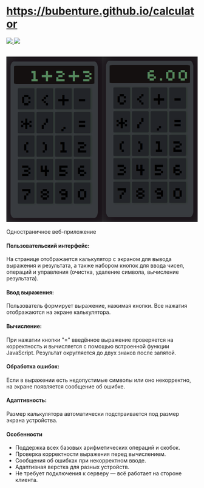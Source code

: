 # https://bubenture.github.io/calculator

<div>
    <a href="README.md">
        <img src="https://img.shields.io/badge/README-RU-blue?color=44944a&labelColor=1C2325&style=for-the-badge">
    </a>
    <a href="README.en.md">
        <img src="https://img.shields.io/badge/README-ENG-blue?color=006400&labelColor=006400&style=for-the-badge">
    </a>
</div>
</br>

![calculator](calculator.png)

Одностраничное веб-приложение
#### Пользовательский интерфейс:
На странице отображается калькулятор с экраном для вывода выражения и результата, а также набором кнопок для ввода чисел, операций и управления (очистка, удаление символа, вычисление результата).
#### Ввод выражения:
Пользователь формирует выражение, нажимая кнопки. Все нажатия отображаются на экране калькулятора.
#### Вычисление:
При нажатии кнопки "=" введённое выражение проверяется на корректность и вычисляется с помощью встроенной функции JavaScript. Результат округляется до двух знаков после запятой.
#### Обработка ошибок:
Если в выражении есть недопустимые символы или оно некорректно, на экране появляется сообщение об ошибке.
#### Адаптивность:
Размер калькулятора автоматически подстраивается под размер экрана устройства.
#### Особенности
- Поддержка всех базовых арифметических операций и скобок.
- Проверка корректности выражения перед вычислением.
- Сообщения об ошибках при некорректном вводе.
- Адаптивная верстка для разных устройств.
- Не требует подключения к серверу — всё работает на стороне клиента.


